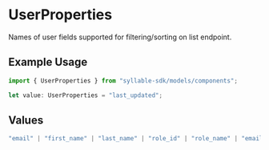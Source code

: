 # UserProperties

Names of user fields supported for filtering/sorting on list endpoint.

## Example Usage

```typescript
import { UserProperties } from "syllable-sdk/models/components";

let value: UserProperties = "last_updated";
```

## Values

```typescript
"email" | "first_name" | "last_name" | "role_id" | "role_name" | "email_first_name_last_name" | "activity_status" | "last_updated"
```